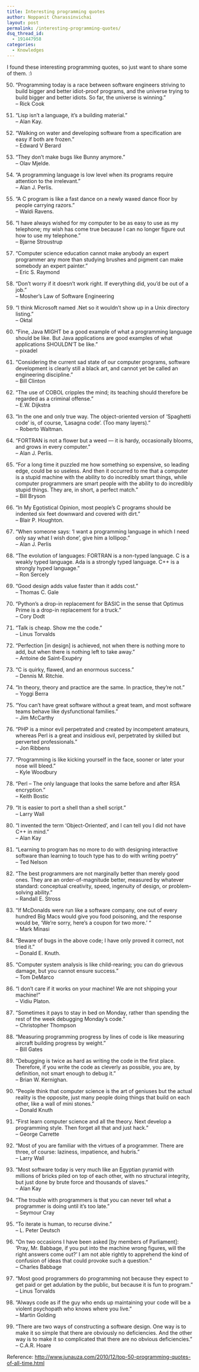 ```yaml
---
title: Interesting programming quotes
author: Noppanit Charassinvichai
layout: post
permalink: /interesting-programming-quotes/
dsq_thread_id:
  - 191447958
categories:
  - Knowledges
---
```

I found these interesting programming quotes, so just want to share some of them. <img src="http://www.noppanit.com/wp-includes/images/smilies/simple-smile.png" alt=":)" class="wp-smiley" style="height: 1em; max-height: 1em;" />

50. &#8220;Programming today is a race between software engineers striving to build bigger and better idiot-proof programs, and the universe trying to build bigger and better idiots. So far, the universe is winning.&#8221;  
&#8211; Rick Cook

49. &#8220;Lisp isn&#8217;t a language, it&#8217;s a building material.&#8221;  
&#8211; Alan Kay.

48. &#8220;Walking on water and developing software from a specification are easy if both are frozen.&#8221;  
&#8211; Edward V Berard

47. &#8220;They don&#8217;t make bugs like Bunny anymore.&#8221;  
&#8211; Olav Mjelde.

46. &#8220;A programming language is low level when its programs require attention to the irrelevant.&#8221;  
&#8211; Alan J. Perlis.

45. &#8220;A C program is like a fast dance on a newly waxed dance floor by people carrying razors.&#8221;  
&#8211; Waldi Ravens.

44. &#8220;I have always wished for my computer to be as easy to use as my telephone; my wish has come true because I can no longer figure out how to use my telephone.&#8221;  
&#8211; Bjarne Stroustrup

43. “Computer science education cannot make anybody an expert programmer any more than studying brushes and pigment can make somebody an expert painter.”  
&#8211; Eric S. Raymond

42. “Don’t worry if it doesn’t work right. If everything did, you’d be out of a job.”  
&#8211; Mosher’s Law of Software Engineering

41. “I think Microsoft named .Net so it wouldn’t show up in a Unix directory listing.”  
&#8211; Oktal

40. “Fine, Java MIGHT be a good example of what a programming language should be like. But Java applications are good examples of what applications SHOULDN’T be like.”  
&#8211; pixadel

39. “Considering the current sad state of our computer programs, software development is clearly still a black art, and cannot yet be called an engineering discipline.”  
&#8211; Bill Clinton

38. &#8220;The use of COBOL cripples the mind; its teaching should therefore be regarded as a criminal offense.&#8221;  
&#8211; E.W. Dijkstra

37. &#8220;In the one and only true way. The object-oriented version of &#8216;Spaghetti code&#8217; is, of course, &#8216;Lasagna code&#8217;. (Too many layers).&#8221;  
&#8211; Roberto Waltman.

36. &#8220;FORTRAN is not a flower but a weed — it is hardy, occasionally blooms, and grows in every computer.&#8221;  
&#8211; Alan J. Perlis.

35. “For a long time it puzzled me how something so expensive, so leading edge, could be so useless. And then it occurred to me that a computer is a stupid machine with the ability to do incredibly smart things, while computer programmers are smart people with the ability to do incredibly stupid things. They are, in short, a perfect match.”  
&#8211; Bill Bryson

34. &#8220;In My Egotistical Opinion, most people&#8217;s C programs should be indented six feet downward and covered with dirt.&#8221;  
&#8211; Blair P. Houghton.

33. &#8220;When someone says: &#8216;I want a programming language in which I need only say what I wish done&#8217;, give him a lollipop.&#8221;  
&#8211; Alan J. Perlis

32. &#8220;The evolution of languages: FORTRAN is a non-typed language. C is a weakly typed language. Ada is a strongly typed language. C++ is a strongly hyped language.&#8221;  
&#8211; Ron Sercely

31. &#8220;Good design adds value faster than it adds cost.&#8221;  
&#8211; Thomas C. Gale

30. &#8220;Python&#8217;s a drop-in replacement for BASIC in the sense that Optimus Prime is a drop-in replacement for a truck.&#8221;  
&#8211; Cory Dodt

29. &#8220;Talk is cheap. Show me the code.&#8221;  
&#8211; Linus Torvalds

28. &#8220;Perfection [in design] is achieved, not when there is nothing more to add, but when there is nothing left to take away.&#8221;  
&#8211; Antoine de Saint-Exupéry

27. &#8220;C is quirky, flawed, and an enormous success.&#8221;  
&#8211; Dennis M. Ritchie.

26. &#8220;In theory, theory and practice are the same. In practice, they’re not.&#8221;  
&#8211; Yoggi Berra

25. “You can’t have great software without a great team, and most software teams behave like dysfunctional families.”  
&#8211; Jim McCarthy

24. &#8220;PHP is a minor evil perpetrated and created by incompetent amateurs, whereas Perl is a great and insidious evil, perpetrated by skilled but perverted professionals.&#8221;  
&#8211; Jon Ribbens

23. &#8220;Programming is like kicking yourself in the face, sooner or later your nose will bleed.&#8221;  
&#8211; Kyle Woodbury

22. &#8220;Perl – The only language that looks the same before and after RSA encryption.&#8221;  
&#8211; Keith Bostic

21. &#8220;It is easier to port a shell than a shell script.&#8221;  
&#8211; Larry Wall

20. &#8220;I invented the term &#8216;Object-Oriented&#8217;, and I can tell you I did not have C++ in mind.&#8221;  
&#8211; Alan Kay

19. &#8220;Learning to program has no more to do with designing interactive software than learning to touch type has to do with writing poetry&#8221;  
&#8211; Ted Nelson

18. “The best programmers are not marginally better than merely good ones. They are an order-of-magnitude better, measured by whatever standard: conceptual creativity, speed, ingenuity of design, or problem-solving ability.”  
&#8211; Randall E. Stross

17. “If McDonalds were run like a software company, one out of every hundred Big Macs would give you food poisoning, and the response would be, ‘We’re sorry, here’s a coupon for two more.’ “  
&#8211; Mark Minasi

16. &#8220;Beware of bugs in the above code; I have only proved it correct, not tried it.&#8221;  
&#8211; Donald E. Knuth.

15. &#8220;Computer system analysis is like child-rearing; you can do grievous damage, but you cannot ensure success.&#8221;  
&#8211; Tom DeMarco

14. &#8220;I don&#8217;t care if it works on your machine! We are not shipping your machine!&#8221;  
&#8211; Vidiu Platon.

13. &#8220;Sometimes it pays to stay in bed on Monday, rather than spending the rest of the week debugging Monday&#8217;s code.&#8221;  
&#8211; Christopher Thompson

12. &#8220;Measuring programming progress by lines of code is like measuring aircraft building progress by weight.&#8221;  
&#8211; Bill Gates

11. &#8220;Debugging is twice as hard as writing the code in the first place. Therefore, if you write the code as cleverly as possible, you are, by definition, not smart enough to debug it.&#8221;  
&#8211; Brian W. Kernighan.

10. &#8220;People think that computer science is the art of geniuses but the actual reality is the opposite, just many people doing things that build on each other, like a wall of mini stones.&#8221;  
&#8211; Donald Knuth

9. “First learn computer science and all the theory. Next develop a programming style. Then forget all that and just hack.”  
&#8211; George Carrette

8. “Most of you are familiar with the virtues of a programmer. There are three, of course: laziness, impatience, and hubris.”  
&#8211; Larry Wall

7. “Most software today is very much like an Egyptian pyramid with millions of bricks piled on top of each other, with no structural integrity, but just done by brute force and thousands of slaves.”  
&#8211; Alan Kay

6. “The trouble with programmers is that you can never tell what a programmer is doing until it’s too late.”  
&#8211; Seymour Cray

5. “To iterate is human, to recurse divine.”  
&#8211; L. Peter Deutsch

4. &#8220;On two occasions I have been asked [by members of Parliament]: &#8216;Pray, Mr. Babbage, if you put into the machine wrong figures, will the right answers come out?&#8217; I am not able rightly to apprehend the kind of confusion of ideas that could provoke such a question.&#8221;  
&#8211; Charles Babbage

3. &#8220;Most good programmers do programming not because they expect to get paid or get adulation by the public, but because it is fun to program.&#8221;  
&#8211; Linus Torvalds

2. &#8220;Always code as if the guy who ends up maintaining your code will be a violent psychopath who knows where you live.&#8221;  
&#8211; Martin Golding

1. “There are two ways of constructing a software design. One way is to make it so simple that there are obviously no deficiencies. And the other way is to make it so complicated that there are no obvious deficiencies.”  
&#8211; C.A.R. Hoare

Reference: <http://www.junauza.com/2010/12/top-50-programming-quotes-of-all-time.html>